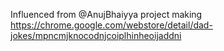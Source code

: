 Influenced from @AnujBhaiyya project making
https://chrome.google.com/webstore/detail/dad-jokes/mpncmjknocodnjcoiplhinheoijaddni